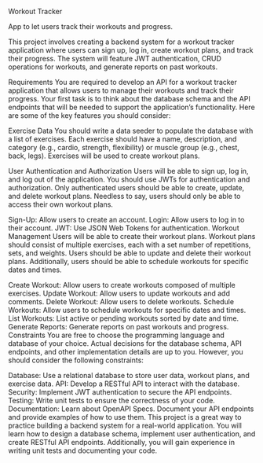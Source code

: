 Workout Tracker

App to let users track their workouts and progress.

This project involves creating a backend system for a workout tracker application where users can sign up, log in, create workout plans, and track their progress. The system will feature JWT authentication, CRUD operations for workouts, and generate reports on past workouts.

Requirements
You are required to develop an API for a workout tracker application that allows users to manage their workouts and track their progress. Your first task is to think about the database schema and the API endpoints that will be needed to support the application’s functionality. Here are some of the key features you should consider:

Exercise Data
You should write a data seeder to populate the database with a list of exercises. Each exercise should have a name, description, and category (e.g., cardio, strength, flexibility) or muscle group (e.g., chest, back, legs). Exercises will be used to create workout plans.

User Authentication and Authorization
Users will be able to sign up, log in, and log out of the application. You should use JWTs for authentication and authorization. Only authenticated users should be able to create, update, and delete workout plans. Needless to say, users should only be able to access their own workout plans.

Sign-Up: Allow users to create an account.
Login: Allow users to log in to their account.
JWT: Use JSON Web Tokens for authentication.
Workout Management
Users will be able to create their workout plans. Workout plans should consist of multiple exercises, each with a set number of repetitions, sets, and weights. Users should be able to update and delete their workout plans. Additionally, users should be able to schedule workouts for specific dates and times.

Create Workout: Allow users to create workouts composed of multiple exercises.
Update Workout: Allow users to update workouts and add comments.
Delete Workout: Allow users to delete workouts.
Schedule Workouts: Allow users to schedule workouts for specific dates and times.
List Workouts: List active or pending workouts sorted by date and time.
Generate Reports: Generate reports on past workouts and progress.
Constraints
You are free to choose the programming language and database of your choice. Actual decisions for the database schema, API endpoints, and other implementation details are up to you. However, you should consider the following constraints:

Database: Use a relational database to store user data, workout plans, and exercise data.
API: Develop a RESTful API to interact with the database.
Security: Implement JWT authentication to secure the API endpoints.
Testing: Write unit tests to ensure the correctness of your code.
Documentation: Learn about OpenAPI Specs. Document your API endpoints and provide examples of how to use them.
This project is a great way to practice building a backend system for a real-world application. You will learn how to design a database schema, implement user authentication, and create RESTful API endpoints. Additionally, you will gain experience in writing unit tests and documenting your code.
